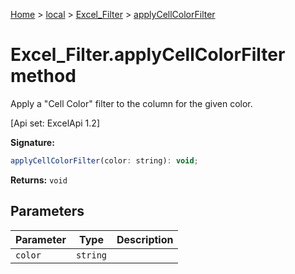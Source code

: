 [Home](./index) &gt; [local](local.md) &gt; [Excel\_Filter](local.excel_filter.md) &gt; [applyCellColorFilter](local.excel_filter.applycellcolorfilter.md)

# Excel\_Filter.applyCellColorFilter method

Apply a "Cell Color" filter to the column for the given color. 

 \[Api set: ExcelApi 1.2\]

**Signature:**
```javascript
applyCellColorFilter(color: string): void;
```
**Returns:** `void`

## Parameters

|  Parameter | Type | Description |
|  --- | --- | --- |
|  `color` | `string` |  |

